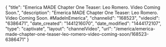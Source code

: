 {
    "title": "Emerica MADE Chapter One Teaser: Leo Romero. Video Coming Soon.",
    "description": "Emerica MADE Chapter One Teaser: Leo Romero. Video Coming Soon. #MadeInEmerica",
    "channelid": "168523",
    "videoid": "6386471",
    "date_created": "1441216070",
    "date_modified": "1444172107",
    "type": "captivate",
    "layout": "channelVideo",
    "url": "\/emerica\/emerica-made-chapter-one-teaser-leo-romero-video-coming-soon\/168523-6386471"
}
